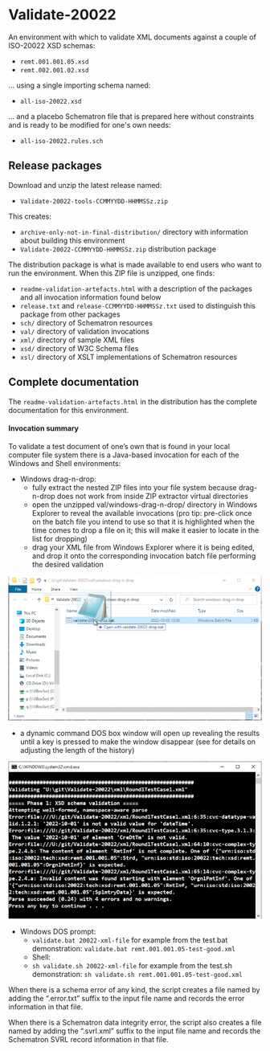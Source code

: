 # Validate-20022

An environment with which to validate XML documents against a couple of ISO-20022 XSD schemas:

- `remt.001.001.05.xsd`
- `remt.002.001.02.xsd`

... using a single importing schema named:

- `all-iso-20022.xsd`

... and a placebo Schematron file that is prepared here without constraints and is ready to be modified for one's own needs:

- `all-iso-20022.rules.sch`

## Release packages

Download and unzip the latest release named:

- `Validate-20022-tools-CCMMYYDD-HHMMSSz.zip`

This creates:

- `archive-only-not-in-final-distribution/` directory with information about building this environment
- `Validate-20022-CCMMYYDD-HHMMSSz.zip` distribution package

The distribution package is what is made available to end users who want to run the environment. When this ZIP file is unzipped, one finds:

- `readme-validation-artefacts.html` with a description of the packages and all invocation information found below
- `release.txt` and `release-CCMMYYDD-HHMMSSz.txt` used to distinguish this package from other packages
- `sch/` directory of Schematron resources
- `val/` directory of validation invocations
- `xml/` directory of sample XML files
- `xsd/` directory of W3C Schema files
- `xsl/` directory of XSLT implementations of Schematron resources

## Complete documentation

The `readme-validation-artefacts.html` in the distribution has the complete documentation for this environment.

#### Invocation summary

To validate a test document of one’s own that is found in your local computer file system there is a Java-based invocation for each of the Windows and Shell environments:
- Windows drag-n-drop:
  - fully extract the nested ZIP files into your file system because drag-n-drop does not work from inside ZIP extractor virtual directories
  - open the unzipped val/windows-drag-n-drop/ directory in Windows Explorer to reveal the available invocations (pro tip: pre-click once on the batch file you intend to use so that it is highlighted when the time comes to drop a file on it; this will make it easier to locate in the list for dropping)
  - drag your XML file from Windows Explorer where it is being edited, and drop it onto the corresponding invocation batch file performing the desired validation

![Windows drag-and-drop](README-drag.png "Windows drag-and-drop")

  - a dynamic command DOS box window will open up revealing the results until a key is pressed to make the window disappear (see  for details on adjusting the length of the history)
  
![Windows drop](README-drop.png "Windows drop")
  
- Windows DOS prompt:
  - `validate.bat 20022-xml-file`
for example from the test.bat demonstration:
`validate.bat remt.001.001.05-test-good.xml`
  - Shell:
  - `sh validate.sh 20022-xml-file`
for example from the test.sh demonstration:
`sh validate.sh remt.001.001.05-test-good.xml`

When there is a schema error of any kind, the script creates a file named by adding the “.error.txt” suffix to the input file name and records the error information in that file.

When there is a Schematron data integrity error, the script also creates a file named by adding the “.svrl.xml” suffix to the input file name and records the Schematron SVRL record information in that file.

